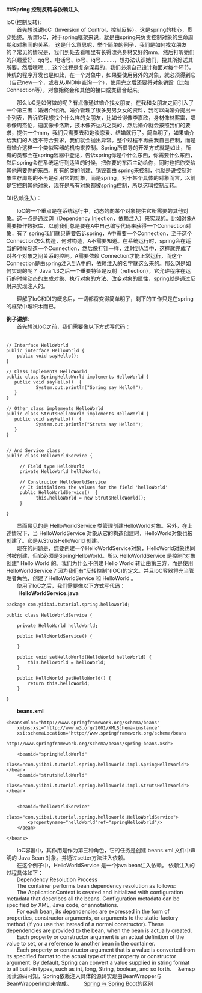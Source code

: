 ##**Spring 控制反转与依赖注入**

IoC(控制反转):  
　　首先想说说IoC（Inversion of Control，控制反转）。这是spring的核心，贯穿始终。所谓IoC，对于spring框架来说，就是由spring来负责控制对象的生命周期和对象间的关系。
这是什么意思呢，举个简单的例子，我们是如何找女朋友的？常见的情况是，我们到处去看哪里有长得漂亮身材又好的mm，然后打听她们的兴趣爱好、qq号、电话号、ip号、iq号………，想办法认识她们，投其所好送其所要，然后嘿嘿……这个过程是复杂深奥的，我们必须自己设计和面对每个环节。传统的程序开发也是如此，在一个对象中，如果要使用另外的对象，就必须得到它（自己new一个，或者从JNDI中查询一个），使用完之后还要将对象销毁（比如Connection等），对象始终会和其他的接口或类藕合起来。

　　那么IoC是如何做的呢？有点像通过婚介找女朋友，在我和女朋友之间引入了一个第三者：婚姻介绍所。婚介管理了很多男男女女的资料，我可以向婚介提出一个列表，告诉它我想找个什么样的女朋友，比如长得像李嘉欣，身材像林熙雷，唱歌像周杰伦，速度像卡洛斯，技术像齐达内之类的，然后婚介就会按照我们的要求，提供一个mm，我们只需要去和她谈恋爱、结婚就行了。简单明了，如果婚介给我们的人选不符合要求，我们就会抛出异常。整个过程不再由我自己控制，而是有婚介这样一个类似容器的机构来控制。Spring所倡导的开发方式就是如此，所有的类都会在spring容器中登记，告诉spring你是个什么东西，你需要什么东西，然后spring会在系统运行到适当的时候，把你要的东西主动给你，同时也把你交给其他需要你的东西。所有的类的创建、销毁都由 spring来控制，也就是说控制对象生存周期的不再是引用它的对象，而是spring。对于某个具体的对象而言，以前是它控制其他对象，现在是所有对象都被spring控制，所以这叫控制反转。

DI(依赖注入)：　　

　　IoC的一个重点是在系统运行中，动态的向某个对象提供它所需要的其他对象。这一点是通过DI（Dependency Injection，依赖注入）来实现的。比如对象A需要操作数据库，以前我们总是要在A中自己编写代码来获得一个Connection对象，有了 spring我们就只需要告诉spring，A中需要一个Connection，至于这个Connection怎么构造，何时构造，A不需要知道。在系统运行时，spring会在适当的时候制造一个Connection，然后像打针一样，注射到A当中，这样就完成了对各个对象之间关系的控制。A需要依赖 Connection才能正常运行，而这个Connection是由spring注入到A中的，依赖注入的名字就这么来的。那么DI是如何实现的呢？ Java 1.3之后一个重要特征是反射（reflection），它允许程序在运行的时候动态的生成对象、执行对象的方法、改变对象的属性，spring就是通过反射来实现注入的。

　　理解了IoC和DI的概念后，一切都将变得简单明了，剩下的工作只是在spring的框架中堆积木而已。
 
**例子讲解:**   
　　首先想说IoC之前，我们需要像以下方式写代码：</br>　
```
// Interface HelloWorld
public interface HelloWorld {
    public void sayHello();
}
 
// Class implements HelloWorld
public class SpringHelloWorld implements HelloWorld {
   public void sayHello()  {
           System.out.println("Spring say Hello!");
   }
}
 
// Other class implements HelloWorld
public class StrutsHelloWorld implements HelloWorld {
   public void sayHello()  {
           System.out.println("Struts say Hello!");
   }
}
 
 
// And Service class
public class HelloWorldService {
    
     // Field type HelloWorld
     private HelloWorld helloWorld;
    
     // Constructor HelloWorldService
     // It initializes the values for the field 'helloWorld'
     public HelloWorldService()  {
           this.helloWorld = new StrutsHelloWorld();
     }
 
}
```
　　显而易见的是 HelloWorldService 类管理创建HelloWorld对象。另外，在上述情况下，当 HelloWorldService 对象从它的构造创建时，HelloWorld对象也被创建了。它是从StrutsHelloWorld 创建。</br>
　　现在的问题是，您要创建一个HelloWorldService对象，HelloWorld对象也同时被创建，但它必须是SpringHelloWorld。所以 HelloWorldService 是控制“对象创建” Hello World 的。我们为什么不创建 Hello World 转让由第三方，而是使用HelloWorldService？因为我们有“反转控制”(IOC)的定义。并且IoC容器将充当管理者角色，创建了HelloWorldService 和 HelloWorld 。</br>
　　使用了IoC之后，我们需要像以下方式写代码：</br>　
  　**HelloWorldService.java**
```
package com.yiibai.tutorial.spring.helloworld;
  
public class HelloWorldService {
  
    private HelloWorld helloWorld;
  
    public HelloWorldService() {
  
    }
  
    public void setHelloWorld(HelloWorld helloWorld) {
        this.helloWorld = helloWorld;
    }
  
    public HelloWorld getHelloWorld() {
        return this.helloWorld;
    }
  
}
```
　　**beans.xml**
```
<beansxmlns="http://www.springframework.org/schema/beans"
    xmlns:xsi="http://www.w3.org/2001/XMLSchema-instance"
    xsi:schemaLocation="http://www.springframework.org/schema/beans
                        http://www.springframework.org/schema/beans/spring-beans.xsd">
  
    <beanid="springHelloWorld"
        class="com.yiibai.tutorial.spring.helloworld.impl.SpringHelloWorld"></bean>
    <beanid="strutsHelloWorld"
        class="com.yiibai.tutorial.spring.helloworld.impl.StrutsHelloWorld"></bean>
  
  
    <beanid="helloWorldService"
        class="com.yiibai.tutorial.spring.helloworld.HelloWorldService">
        <propertyname="helloWorld"ref="springHelloWorld"/>
    </bean>
  
</beans>
```
　　IoC容器中，其作用是作为第三种角色，它的任务是创建 beans.xml 文件中声明的 Java Bean 对象。并通过setter方法注入依赖。</br>
　　在这个例子中，HelloWorldService 是一个java bean注入依赖。
    依赖注入的过程具体如下：</br>
&emsp;&emsp;Dependency Resolution Process</br>
&emsp;&emsp;The container performs bean dependency resolution as follows:</br>
&emsp;&emsp;The ApplicationContext is created and initialized with configuration metadata that describes all the beans. Configuration metadata can be specified by XML, Java code, or annotations.</br>
&emsp;&emsp;For each bean, its dependencies are expressed in the form of properties, constructor arguments, or arguments to the static-factory method (if you use that instead of a normal constructor). These dependencies are provided to the bean, when the bean is actually created.</br>
&emsp;&emsp;Each property or constructor argument is an actual definition of the value to set, or a reference to another bean in the container.</br>
&emsp;&emsp;Each property or constructor argument that is a value is converted from its specified format to the actual type of that property or constructor argument. By default, Spring can convert a value supplied in string format to all built-in types, such as int, long, String, boolean, and so forth.
&emsp;&emsp阅读源码可知，Spring依赖注入具体的源码实现由BeanWrapper与BeanWrapperImpl来完成。
&emsp;&emsp;[Spring 与 Spring Boot的区别](https://www.jianshu.com/p/ffe5ebe17c3a)






